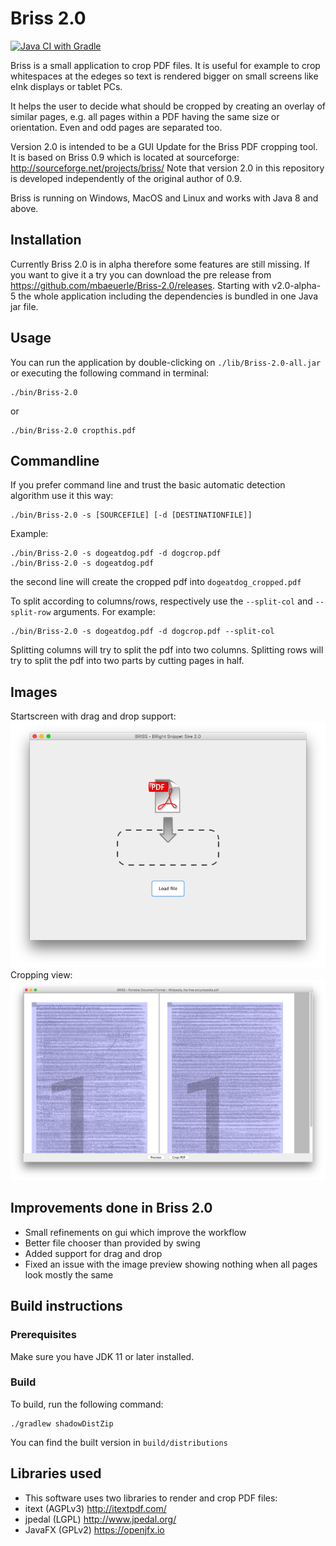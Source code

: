 # Briss 2.0 
[![Java CI with Gradle](https://github.com/Christoph-D/Briss-2.0/actions/workflows/gradle.yml/badge.svg)](https://github.com/Christoph-D/Briss-2.0/actions/workflows/gradle.yml)

Briss is a small application to crop PDF files. It is useful for example to crop whitespaces at the edeges so text is rendered bigger on small screens like eInk displays or tablet PCs.

It helps the user to decide what should be cropped by creating an overlay of similar pages, e.g. all pages within a PDF
 having the same size or orientation. Even and odd pages are separated too.

Version 2.0 is intended to be a GUI Update for the Briss PDF cropping tool.
It is based on Briss 0.9 which is located at sourceforge: http://sourceforge.net/projects/briss/
Note that version 2.0 in this repository is developed independently of the original author of 0.9.

Briss is running on Windows, MacOS and Linux and works with Java 8 and above.

## Installation

Currently Briss 2.0 is in alpha therefore some features are still missing.
If you want to give it a try you can download the pre release from https://github.com/mbaeuerle/Briss-2.0/releases.
Starting with v2.0-alpha-5 the whole application including the dependencies is bundled in one Java jar file.

## Usage
You can run the application by double-clicking on `./lib/Briss-2.0-all.jar` or executing the following command in terminal:

```
./bin/Briss-2.0
```
or
```
./bin/Briss-2.0 cropthis.pdf
```

## Commandline

If you prefer command line and trust the basic automatic detection algorithm
use it this way:

```
./bin/Briss-2.0 -s [SOURCEFILE] [-d [DESTINATIONFILE]]
```
Example:
```
./bin/Briss-2.0 -s dogeatdog.pdf -d dogcrop.pdf
./bin/Briss-2.0 -s dogeatdog.pdf
```
the second line will create the cropped pdf into `dogeatdog_cropped.pdf`

To split according to columns/rows, respectively use the `--split-col` and `--split-row` arguments. For example:
```
./bin/Briss-2.0 -s dogeatdog.pdf -d dogcrop.pdf --split-col
```

Splitting columns will try to split the pdf into two columns. Splitting rows will try to split the pdf into two parts
by cutting pages in half.

## Images

Startscreen with drag and drop support:
![Image of BRISS 2.0 Startscreen](img/startScreen.png)
Cropping view:
![Image of BRISS 2.0 Cropping View](img/croppingView.png)

## Improvements done in Briss 2.0
- Small refinements on gui which improve the workflow
- Better file chooser than provided by swing
- Added support for drag and drop
- Fixed an issue with the image preview showing nothing when all pages look mostly the same

## Build instructions

### Prerequisites
Make sure you have JDK 11 or later installed.

### Build
To build, run the following command:

```
./gradlew shadowDistZip
```

You can find the built version in `build/distributions`

## Libraries used
 * This software uses two libraries to render and crop PDF files: 
  * itext (AGPLv3) http://itextpdf.com/ 
  * jpedal (LGPL) http://www.jpedal.org/
  * JavaFX (GPLv2) https://openjfx.io
  
